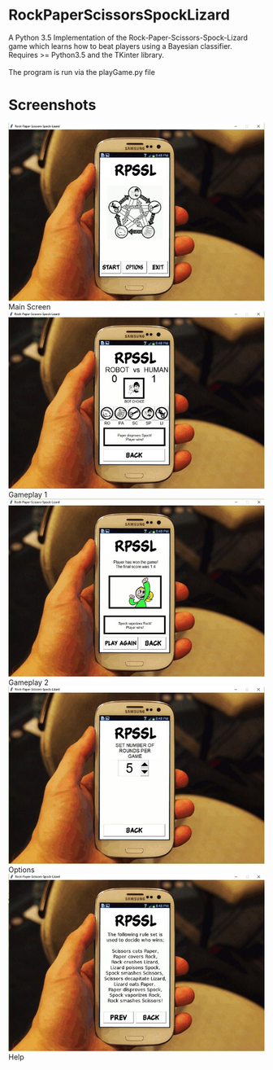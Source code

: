 # RockPaperScissorsSpockLizard
A Python 3.5 Implementation of the Rock-Paper-Scissors-Spock-Lizard game which learns how to beat players using a Bayesian classifier.<br />
Requires >= Python3.5 and the TKinter library.<br /><br />
The program is run via the playGame.py file<br />
# Screenshots
![alt text](RPSSL.jpg)
<br />Main Screen<br />
![alt text](RPSSL_1.jpg)
<br />Gameplay 1<br />
![alt text](RPSSL_2.jpg)
<br />Gameplay 2<br />
![alt text](RPSSL_3.jpg)
<br />Options<br />
![alt text](RPSSL_4.jpg)
<br />Help<br />
